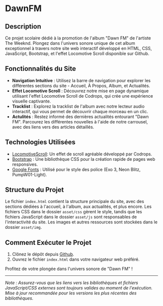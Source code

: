 # DawnFM
 
## Description

Ce projet scolaire dédié à la promotion de l'album "Dawn FM" de l'artiste The Weeknd. Plongez dans l'univers sonore unique de cet album exceptionnel à travers notre site web interactif développé en HTML, CSS, JavaScript, Bootstrap, et l'effet Locomotive Scroll  disponible sur Github.

## Fonctionnalités du Site
- **Navigation Intuitive** : Utilisez la barre de navigation pour explorer les différentes sections du site - Accueil, À Propos, Album, et Actualités.
- **Effet Locomotive Scroll** : Découvrez notre mise en page dynamique utilisant l'effet Locomotive Scroll de Codrops, qui crée une expérience visuelle captivante.
- **Tracklist** : Explorez la tracklist de l'album avec notre lecteur audio interactif, qui vous permet de découvrir chaque morceau en un clic.
- **Actulités** : Restez informé des dernières actualités entourant "Dawn FM". Parcourez les différentes nouvelles à l'aide de notre carrousel, avec des liens vers des articles détaillés.

## Technologies Utilisées
- [LocomotiveScroll](https://github.com/locomotivemtl/locomotive-scroll): Un effet de scroll agréable développé par Codrops.
- [Bootstrap](https://getbootstrap.com/) : Une bibliothèque CSS pour la création rapide de pages web responsives.
- [Google Fonts](https://fonts.google.com/) : Utilisé pour le style des police (Exo 3, Neon Blitz, PumpW01-Light).

## Structure du Projet

Le fichier `index.html` contient la structure principale du site, avec des sections dédiées à l'accueil, à l'album, aux actualités, et plus encore. Les fichiers CSS dans le dossier `asset/css` gèrent le style, tandis que les fichiers JavaScript dans le dossier `asset/js` sont responsables de l'interactivité du site. Les images et autres ressources sont stockées dans le dossier `asset/img`.

## Comment Exécuter le Projet

1. Clônez le dépôt depuis [Github](https://github.com/Marianne002/dawnFm).
2. Ouvrez le fichier `index.html` dans votre navigateur web préféré.

Profitez de votre plongée dans l'univers sonore de "Dawn FM" !

---

*Note : Assurez-vous que les liens vers les bibliothèques et fichiers JavaScript/CSS externes sont toujours valides au moment de l'exécution. Mise à jour recommandée pour les versions les plus récentes des bibliothèques.*